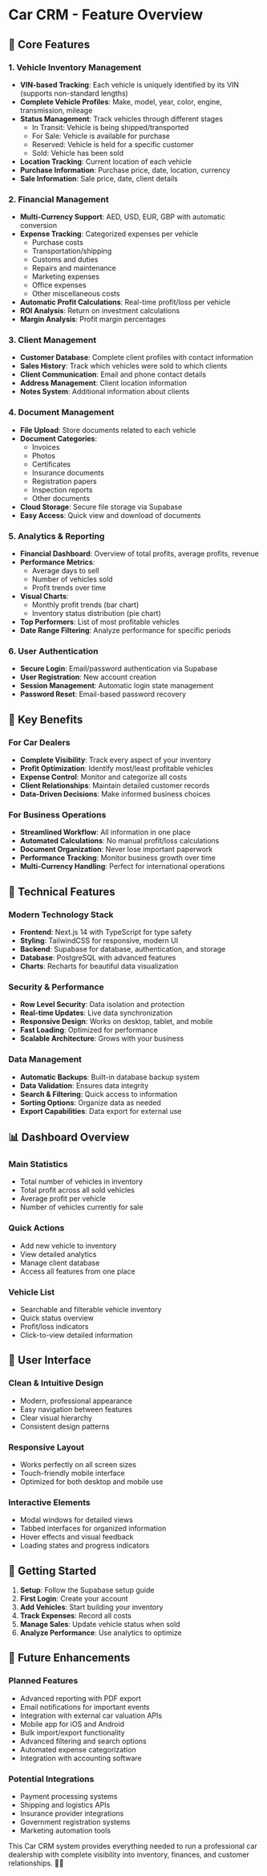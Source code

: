 # Car CRM - Feature Overview

## 🚗 Core Features

### 1. Vehicle Inventory Management
- **VIN-based Tracking**: Each vehicle is uniquely identified by its VIN (supports non-standard lengths)
- **Complete Vehicle Profiles**: Make, model, year, color, engine, transmission, mileage
- **Status Management**: Track vehicles through different stages
  - In Transit: Vehicle is being shipped/transported
  - For Sale: Vehicle is available for purchase
  - Reserved: Vehicle is held for a specific customer
  - Sold: Vehicle has been sold
- **Location Tracking**: Current location of each vehicle
- **Purchase Information**: Purchase price, date, location, currency
- **Sale Information**: Sale price, date, client details

### 2. Financial Management
- **Multi-Currency Support**: AED, USD, EUR, GBP with automatic conversion
- **Expense Tracking**: Categorized expenses per vehicle
  - Purchase costs
  - Transportation/shipping
  - Customs and duties
  - Repairs and maintenance
  - Marketing expenses
  - Office expenses
  - Other miscellaneous costs
- **Automatic Profit Calculations**: Real-time profit/loss per vehicle
- **ROI Analysis**: Return on investment calculations
- **Margin Analysis**: Profit margin percentages

### 3. Client Management
- **Customer Database**: Complete client profiles with contact information
- **Sales History**: Track which vehicles were sold to which clients
- **Client Communication**: Email and phone contact details
- **Address Management**: Client location information
- **Notes System**: Additional information about clients

### 4. Document Management
- **File Upload**: Store documents related to each vehicle
- **Document Categories**: 
  - Invoices
  - Photos
  - Certificates
  - Insurance documents
  - Registration papers
  - Inspection reports
  - Other documents
- **Cloud Storage**: Secure file storage via Supabase
- **Easy Access**: Quick view and download of documents

### 5. Analytics & Reporting
- **Financial Dashboard**: Overview of total profits, average profits, revenue
- **Performance Metrics**: 
  - Average days to sell
  - Number of vehicles sold
  - Profit trends over time
- **Visual Charts**: 
  - Monthly profit trends (bar chart)
  - Inventory status distribution (pie chart)
- **Top Performers**: List of most profitable vehicles
- **Date Range Filtering**: Analyze performance for specific periods

### 6. User Authentication
- **Secure Login**: Email/password authentication via Supabase
- **User Registration**: New account creation
- **Session Management**: Automatic login state management
- **Password Reset**: Email-based password recovery

## 🎯 Key Benefits

### For Car Dealers
- **Complete Visibility**: Track every aspect of your inventory
- **Profit Optimization**: Identify most/least profitable vehicles
- **Expense Control**: Monitor and categorize all costs
- **Client Relationships**: Maintain detailed customer records
- **Data-Driven Decisions**: Make informed business choices

### For Business Operations
- **Streamlined Workflow**: All information in one place
- **Automated Calculations**: No manual profit/loss calculations
- **Document Organization**: Never lose important paperwork
- **Performance Tracking**: Monitor business growth over time
- **Multi-Currency Handling**: Perfect for international operations

## 🔧 Technical Features

### Modern Technology Stack
- **Frontend**: Next.js 14 with TypeScript for type safety
- **Styling**: TailwindCSS for responsive, modern UI
- **Backend**: Supabase for database, authentication, and storage
- **Database**: PostgreSQL with advanced features
- **Charts**: Recharts for beautiful data visualization

### Security & Performance
- **Row Level Security**: Data isolation and protection
- **Real-time Updates**: Live data synchronization
- **Responsive Design**: Works on desktop, tablet, and mobile
- **Fast Loading**: Optimized for performance
- **Scalable Architecture**: Grows with your business

### Data Management
- **Automatic Backups**: Built-in database backup system
- **Data Validation**: Ensures data integrity
- **Search & Filtering**: Quick access to information
- **Sorting Options**: Organize data as needed
- **Export Capabilities**: Data export for external use

## 📊 Dashboard Overview

### Main Statistics
- Total number of vehicles in inventory
- Total profit across all sold vehicles
- Average profit per vehicle
- Number of vehicles currently for sale

### Quick Actions
- Add new vehicle to inventory
- View detailed analytics
- Manage client database
- Access all features from one place

### Vehicle List
- Searchable and filterable vehicle inventory
- Quick status overview
- Profit/loss indicators
- Click-to-view detailed information

## 🎨 User Interface

### Clean & Intuitive Design
- Modern, professional appearance
- Easy navigation between features
- Clear visual hierarchy
- Consistent design patterns

### Responsive Layout
- Works perfectly on all screen sizes
- Touch-friendly mobile interface
- Optimized for both desktop and mobile use

### Interactive Elements
- Modal windows for detailed views
- Tabbed interfaces for organized information
- Hover effects and visual feedback
- Loading states and progress indicators

## 🚀 Getting Started

1. **Setup**: Follow the Supabase setup guide
2. **First Login**: Create your account
3. **Add Vehicles**: Start building your inventory
4. **Track Expenses**: Record all costs
5. **Manage Sales**: Update vehicle status when sold
6. **Analyze Performance**: Use analytics to optimize

## 🔮 Future Enhancements

### Planned Features
- Advanced reporting with PDF export
- Email notifications for important events
- Integration with external car valuation APIs
- Mobile app for iOS and Android
- Bulk import/export functionality
- Advanced filtering and search options
- Automated expense categorization
- Integration with accounting software

### Potential Integrations
- Payment processing systems
- Shipping and logistics APIs
- Insurance provider integrations
- Government registration systems
- Marketing automation tools

This Car CRM system provides everything needed to run a professional car dealership with complete visibility into inventory, finances, and customer relationships. 🚗✨
